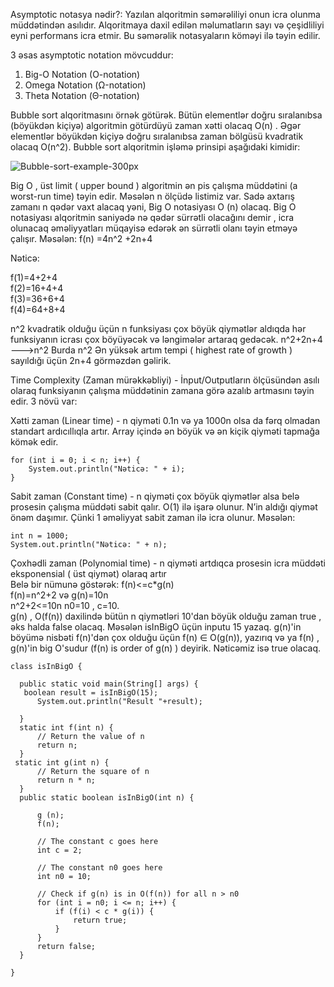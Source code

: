 Asymptotic notasya nədir?: 
 Yazılan alqoritmin səmərəliliyi onun icra olunma müddətindən asılıdır. Alqoritmaya daxil edilən məlumatların sayı və çeşidliliyi eyni performans icra etmir.
 Bu səmərəlik  notasyaların köməyi ilə təyin edilir.

3 əsas asymptotic notation mövcuddur:

1. Big-O Notation (O-notation)
2. Omega Notation (Ω-notation)
3. Theta Notation (Θ-notation)
 
 Bubble sort alqoritmasını örnək götürək. Bütün elementlər doğru sıralanıbsa (böyükdən kiçiyə) algoritmin götürdüyü
zaman xətti olacaq O(n) . Əgər elementlər böyükdən kiçiyə doğru sıralanıbsa zaman bölgüsü kvadratik olacaq O(n^2). Bubble sort alqoritmin işləmə prinsipi
aşağıdaki kimidir: 

![Bubble-sort-example-300px](https://user-images.githubusercontent.com/62420106/205504008-86fe75e3-9df3-4726-a7e6-3449c1809382.gif) 

Big O , üst limit ( upper bound )  algoritmin ən pis çalışma müddətini (a worst-run time) təyin edir. Məsələn n ölçüdə listimiz var. Sadə axtarış zamanı
 n qədər vaxt alacaq yəni, Big O notasiyası  O (n) olacaq. Big O notasiyası alqoritmin saniyədə nə qədər sürrətli olacağını demir , icra olunacaq əməliyyatları
 müqayisə edərək ən sürrətli olanı təyin etməyə çalışır.
Məsələn: 
f(n) =4n^2 +2n+4 

 Nəticə:
 
f(1)=4+2+4                    
f(2)=16+4+4        
f(3)=36+6+4      
f(4)=64+8+4   

 n^2 kvadratik olduğu üçün n funksiyası çox böyük qiymətlər aldıqda hər funksiyanın icrası çox böyüyəcək və ləngimələr artaraq gedəcək.
n^2+2n+4 ——–>n^2 Burda n^2 Ən yüksək artım tempi ( highest rate of growth ) sayıldığı üçün 2n+4 görməzdən gəlirik.

Time Complexity (Zaman mürəkkəbliyi) -  İnput/Outputların ölçüsündən asılı olaraq funksiyanın çalışma müddətinin zamana görə azalıb artmasını təyin edir. 3 növü var: 

  Xətti zaman (Linear time) - n qiyməti 0.1n və ya 1000n olsa da fərq olmadan standart ardıcıllıqla artır. Array içində ən böyük və ən kiçik qiyməti tapmağa kömək 
edir.   
```
for (int i = 0; i < n; i++) {
    System.out.println("Nəticə: " + i);
} 
```
  Sabit zaman (Constant time) - n qiyməti çox böyük qiymətlər alsa belə prosesin çalışma müddəti sabit qalır. O(1) ilə işarə olunur.   N’in aldığı qiymət önəm daşımır. Çünki 1 əməliyyat sabit zaman ilə icra olunur. Məsələn:  
   ```
int n = 1000; 
System.out.println("Nəticə: " + n); 
 ```
  Çoxhədli  zaman  (Polynomial  time) -  n qiyməti artdıqca prosesin icra müddəti eksponensial ( üst qiymət) olaraq artır  
  Belə bir nümunə göstərək: f(n)<=c*g(n)       
   f(n)=n^2+2 və g(n)=10n             
   n^2+2<=10n  n0=10 , c=10.                                                          
  g(n) , O(f(n)) daxilində bütün n qiymətləri 10'dan böyük olduğu zaman true , əks halda false olacaq.
 Məsələn isInBigO üçün inputu 15 yazaq.   g(n)'in böyümə nisbəti f(n)'dən çox olduğu üçün f(n) ∈ O(g(n)), yazırıq və ya f(n) , g(n)'in big O'sudur (f(n) is order of g(n) ) deyirik. 
Nəticəmiz isə true olacaq.
  ```
  class isInBigO {
   
    public static void main(String[] args) {
     boolean result = isInBigO(15);
        System.out.println("Result "+result);

    }
    static int f(int n) {
        // Return the value of n
        return n;
    }
   static int g(int n) {
        // Return the square of n
        return n * n;
    }
    public static boolean isInBigO(int n) {

        g (n);
        f(n);

        // The constant c goes here
        int c = 2;

        // The constant n0 goes here
        int n0 = 10;

        // Check if g(n) is in O(f(n)) for all n > n0
        for (int i = n0; i <= n; i++) {
            if (f(i) < c * g(i)) {
                return true;
            }
        }
        return false;
    }

}
```
